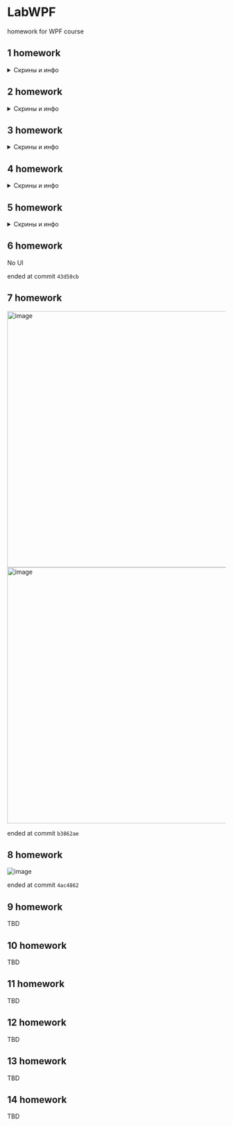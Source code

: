 # LabWPF
homework for WPF course

## 1 homework
<details>
<summary>Скрины и инфо</summary>
 
![image](https://github.com/elseD/LabWPF/assets/15214028/1d7f66cb-9a25-4fb3-a3b1-967ca0d1401b)

ended at commit `67f50ed`
</details>

## 2 homework
<details>
<summary>Скрины и инфо</summary>
 
<img width="283" alt="image" src="https://github.com/user-attachments/assets/fbacd2b2-1c81-43a6-bff9-f4a3ec124b01" />

ended at commit `faac72f`
</details>

## 3 homework
<details>
<summary>Скрины и инфо</summary>
 
<img width="590" alt="image" src="https://github.com/user-attachments/assets/66f595a7-5578-45dd-8a6b-ecaa2d4dd43f" />


ended at commit `a3ffc30`

**UPD** (`9cb4db6`):
Не заметила, что нужны обработчики. Добавила + обновила скрин лабораторной выше.

Спасибо :)
</details>

## 4 homework
<details>
<summary>Скрины и инфо</summary>
 
![image](https://github.com/user-attachments/assets/7a8c2d6e-a8af-45d2-85c3-c945628c2c5f)

![image](https://github.com/user-attachments/assets/038ac14c-073c-4345-8a4f-74d3d1171e13)


ended at commit `0d7077e`
</details>

## 5 homework
<details>
<summary>Скрины и инфо</summary>
 
Обязательная часть:

<img width="590" alt="image" src="https://github.com/user-attachments/assets/99ba40ab-43cd-4f2d-a526-3cf5bed0f0a7" />
<img width="590" alt="image" src="https://github.com/user-attachments/assets/758e1ab9-1296-49cd-91b5-4344a18ecc0d" />
<img width="470" alt="image" src="https://github.com/user-attachments/assets/b5f8e97d-cfa6-4d6d-9707-65d924a4af8e" />

ended at commit `41011d9`
</details>

## 6 homework
No UI

ended at commit `43d50cb`

## 7 homework
<img width="590" alt="image" src="https://github.com/user-attachments/assets/e10f88d7-a7e5-4f60-a3dc-a0834fe14cd9" />
<img width="590" alt="image" src="https://github.com/user-attachments/assets/e0c4bf41-77a4-4650-a250-09d8fbffe19a" />

ended at commit `b3862ae`

## 8 homework

![image](https://github.com/user-attachments/assets/891b8ead-60de-4a58-80fe-e00fdb275458)

ended at commit `4ac4862`

## 9 homework
TBD

## 10 homework
TBD

## 11 homework
TBD

## 12 homework
TBD

## 13 homework
TBD

## 14 homework
TBD
